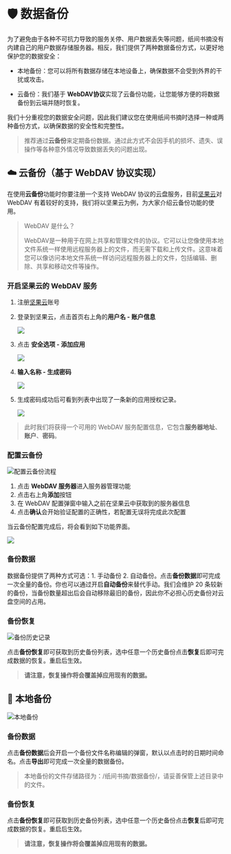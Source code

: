 # 🛡️ 数据备份

为了避免由于各种不可抗力导致的服务关停、用户数据丢失等问题，纸间书摘没有内建自己的用户数据存储服务器。相反，我们提供了两种数据备份方式，以更好地保护您的数据安全：
* 本地备份：您可以将所有数据存储在本地设备上，确保数据不会受到外界的干扰或攻击。

* 云备份：我们基于 **WebDAV协议**实现了云备份功能，让您能够方便的将数据备份到云端并随时恢复。

我们十分重视您的数据安全问题，因此我们建议您在使用纸间书摘时选择一种或两种备份方式，以确保数据的安全性和完整性。

> 推荐通过**云备份**来定期备份数据。通过此方式不会因手机的损坏、遗失、误操作等各种意外情况导致数据丢失的问题出现。

## ☁️ 云备份（基于 WebDAV 协议实现）

在使用**云备份**功能时你要注册一个支持 WebDAV 协议的云盘服务，目前[坚果云](https://www.jianguoyun.com)对 WebDAV 有着较好的支持，我们将以坚果云为例，为大家介绍云备份功能的使用。

> WebDAV 是什么？
> 
> WebDAV是一种用于在网上共享和管理文件的协议。它可以让您像使用本地文件系统一样使用远程服务器上的文件，而无需下载和上传文件。这意味着您可以像访问本地文件系统一样访问远程服务器上的文件，包括编辑、删除、共享和移动文件等操作。

### 开启坚果云的 WebDAV 服务

1. 注册[坚果云](https://www.jianguoyun.com/)账号
2.  登录到坚果云，点击首页右上角的**用户名 -  账户信息**

    ![](https://doc-1252413502.cos.ap-nanjing.myqcloud.com/Xnip2022-01-02_21-00-03.png)

3.  点击 **安全选项 - 添加应用**

    ![](https://doc-1252413502.cos.ap-nanjing.myqcloud.com/Xnip2022-01-02_21-06-11.png)

4.  **输入名称 - 生成密码**

    ![](https://doc-1252413502.cos.ap-nanjing.myqcloud.com/Xnip2022-01-02_21-06-54.png)

5. 生成密码成功后可看到列表中出现了一条新的应用授权记录。
    
    ![](https://doc-1252413502.cos.ap-nanjing.myqcloud.com/Xnip2022-01-02_21-11-44.png)

> 此时我们将获得一个可用的 WebDAV 服务配置信息，它包含**服务器地址**、**账户**、**密码**。

### 配置云备份

![配置云备份流程](https://doc-1252413502.cos.ap-nanjing.myqcloud.com/Xnip2022-01-02_21-31-08.png)

1. 点击 **WebDAV 服务器**进入服务器管理功能
2. 点击右上角**添加**按钮
3. 在 WebDAV 配置弹窗中输入之前在坚果云中获取到的服务器信息
4. 点击**确认**会开始验证配置的正确性，若配置无误将完成此次配置

当云备份配置完成后，将会看到如下功能界面。

![](https://doc-1252413502.cos.ap-nanjing.myqcloud.com/Xnip2022-01-02_23-11-06.png)

### **备份数据**

数据备份提供了两种方式可选：1. 手动备份 2. 自动备份。点击**备份数据**即可完成一次全量的备份。你也可以通过开启**自动备份**来替代手动。我们会维护 20 条较新的备份，当备份数量超出后会自动移除最旧的备份，因此你不必担心历史备份对云盘空间的占用。

### **备份恢复**

![备份历史记录](https://doc-1252413502.cos.ap-nanjing.myqcloud.com/Xnip2022-01-02_22-44-29.png)

点击**备份恢复**即可获取到历史备份列表，选中任意一个历史备份点击**恢复**后即可完成数据的恢复。重启后生效。

> **请注意，恢复操作将会覆盖掉应用现有的数据。**

## 💾 本地备份

![本地备份](https://doc-1252413502.cos.ap-nanjing.myqcloud.com/Xnip2022-01-02_23-11-07.png)

### 备份数据

点击**备份数据**后会开启一个备份文件名称编辑的弹窗，默认以点击时的日期时间命名。点击**导出**即可完成一次全量的数据备份。

> 本地备份的文件存储路径为：/纸间书摘/数据备份/，请妥善保管上述目录中的文件。

### 备份恢复

点击**备份恢复**即可获取到历史备份列表，选中任意一个历史备份点击**恢复**后即可完成数据的恢复。重启后生效。

> **请注意，恢复操作将会覆盖掉应用现有的数据。**

